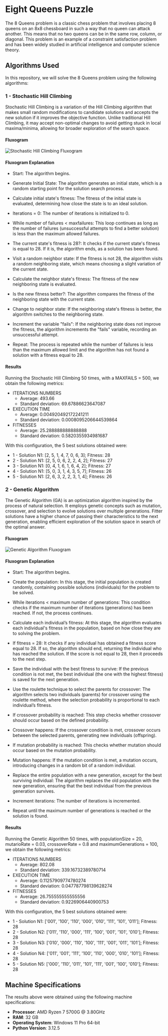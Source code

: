 # Eight Queens Puzzle
The 8 Queens problem is a classic chess problem that involves placing 8 queens on an 8x8 chessboard in such a way that no queen can attack another. This means that no two queens can be in the same row, column, or diagonal. This problem is an example of a constraint satisfaction problem and has been widely studied in artificial intelligence and computer science theory.

## Algorithms Used
In this repository, we will solve the 8 Queens problem using the following algorithms:

### 1 - Stochastic Hill Climbing
Stochastic Hill Climbing is a variation of the Hill Climbing algorithm that makes small random modifications to candidate solutions and accepts the new solution if it improves the objective function. Unlike traditional Hill Climbing, it may accept non-optimal changes to avoid getting stuck in local maxima/minima, allowing for broader exploration of the search space.

#### Fluxogram

![Stochastic Hill Climbing Fluxogram](attachments/HillBlack.png)

#### Fluxogram Explanation
* Start: The algorithm begins.
  
* Generate Initial State: The algorithm generates an initial state, which is a random starting point for the solution search process.

* Calculate initial state's fitness: The fitness of the initial state is evaluated, determining how close the state is to an ideal solution.

* Iterations = 0: The number of iterations is initialized to 0.

* While number of failures < maxfailures: This loop continues as long as the number of failures (unsuccessful attempts to find a better solution) is less than the maximum allowed failures.

* The current state's fitness is 28?: It checks if the current state's fitness is equal to 28. If it is, the algorithm ends, as a solution has been found.

* Visit a random neighbor state: If the fitness is not 28, the algorithm visits a random neighboring state, which means choosing a slight variation of the current state.

* Calculate the neighbor state's fitness: The fitness of the new neighboring state is evaluated.

* Is the new fitness better?: The algorithm compares the fitness of the neighboring state with the current state.

* Change to neighbor state: If the neighboring state's fitness is better, the algorithm switches to the neighboring state.

* Increment the variable "fails": If the neighboring state does not improve the fitness, the algorithm increments the "fails" variable, recording an unsuccessful attempt.

* Repeat: The process is repeated while the number of failures is less than the maximum allowed limit and the algorithm has not found a solution with a fitness equal to 28.

#### Results
Running the Stochastic Hill Climbing 50 times, with a MAXFAILS = 500, we obtain the following metrics:

- ITERATIONS NUMBERS
    * Average: 493.66
    * Standard deviation: 69.67886623647087
- EXECUTION TIME
    * Average: 0.004920492172241211
    * Standard deviation: 0.0008095206644539864
- FITNESSES
    * Average: 25.288888888888888
    * Standard deviation: 0.5820355934981687

With this configuration, the 5 best solutions obtained were:
* 1 - Solution N1: [2, 5, 1, 4, 7, 0, 6, 3]; Fitness: 28
* 2 - Solution N1: [2, 5, 0, 6, 2, 2, 4, 2]; Fitness: 27
* 3 - Solution N1: [0, 4, 1, 6, 1, 6, 4, 2]; Fitness: 27
* 4 - Solution N1: [5, 0, 3, 1, 4, 3, 5, 7]; Fitness: 26
* 5 - Solution N1: [2, 6, 3, 2, 2, 3, 1, 4]; Fitness: 26

### 2 - Genetic Algorithm
The Genetic Algorithm (GA) is an optimization algorithm inspired by the process of natural selection. It employs genetic concepts such as mutation, crossover, and selection to evolve solutions over multiple generations. Fitter solutions have a higher chance of passing their characteristics to the next generation, enabling efficient exploration of the solution space in search of the optimal answer.

#### Fluxogram

![Genetic Algorithm Fluxogram](attachments/GeneticBlack.png)

#### Fluxogram Explanation

* Start: The algorithm begins.

* Create the population: In this stage, the initial population is created randomly, containing possible solutions (individuals) for the problem to be solved.

* While iterations < maximum number of generations: This condition checks if the maximum number of iterations (generations) has been reached. If not, the process continues.

* Calculate each individual’s fitness: At this stage, the algorithm evaluates each individual's fitness in the population, based on how close they are to solving the problem.

* If fitness = 28: It checks if any individual has obtained a fitness score equal to 28. If so, the algorithm should end, returning the individual who has reached the solution. If the score is not equal to 28, then it proceeds to the next step.

* Save the individual with the best fitness to survive: If the previous condition is not met, the best individual (the one with the highest fitness) is saved for the next generation.

* Use the roulette technique to select the parents for crossover: The algorithm selects two individuals (parents) for crossover using the roulette method, where the selection probability is proportional to each individual’s fitness.

* If crossover probability is reached: This step checks whether crossover should occur based on the defined probability.

* Crossover happens: If the crossover condition is met, crossover occurs between the selected parents, generating new individuals (offspring).

* If mutation probability is reached: This checks whether mutation should occur based on the mutation probability.

* Mutation happens: If the mutation condition is met, a mutation occurs, introducing changes in a random bit of a random individual.

* Replace the entire population with a new generation, except for the best surviving individual: The algorithm replaces the old population with the new generation, ensuring that the best individual from the previous generation survives.

* Increment iterations: The number of iterations is incremented.

* Repeat until the maximum number of generations is reached or the solution is found.

#### Results
Running the Genetic Algorithm 50 times, with populationSize = 20, mutarioRate = 0.03, crossoverRate = 0.8 and maximumGenerations = 100, we obtain the following metrics:

- ITERATIONS NUMBERS
    * Average: 802.08
    * Standard deviation: 339.16732389780714
- EXECUTION TIME
    * Average: 0.11257909774780274
    * Standard deviation: 0.047787798139628274
- FITNESSES
    * Average: 26.755555555555556
    * Standard deviation: 0.9226906440900753

With this configuration, the 5 best solutions obtained were:
* 1 - Solution N1: ['001', '100', '110', '000', '010', '111', '101', '011']; Fitness: 28
* 2 - Solution N2: ['011', '110', '000', '111', '100', '001', '101', '010']; Fitness: 28
* 3 - Solution N3: ['010', '000', '110', '100', '111', '001', '011', '101']; Fitness: 28
* 4 - Solution N4: ['011', '001', '111', '100', '110', '000', '010', '101']; Fitness: 28
* 5 - Solution N5: ['000', '110', '011', '101', '111', '001', '100', '010']; Fitness: 28

## Machine Specifications
The results above were obtained using the following machine specifications:

- **Processor**: AMD Ryzen 7 5700G @ 3.80GHz
- **RAM**: 32 GB
- **Operating System**: Windows 11 Pro 64-bit
- **Python Version**: 3.12.5
